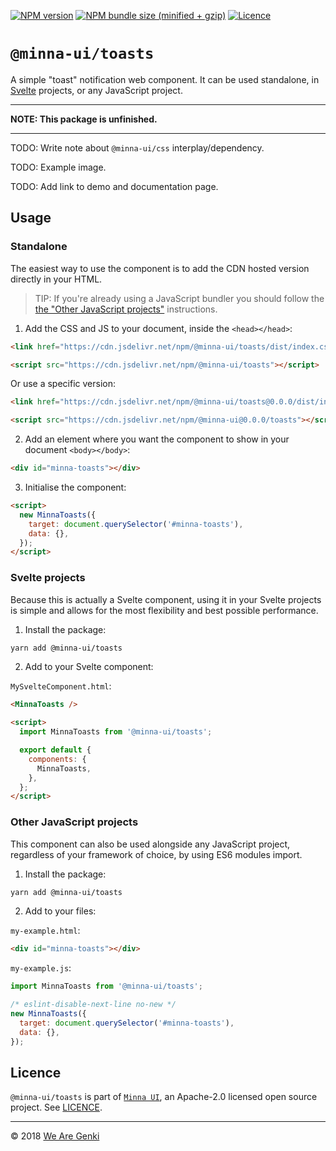 <!-- markdownlint-disable first-line-h1 ol-prefix -->

[![NPM version](https://img.shields.io/npm/v/@minna-ui/toasts.svg)](https://www.npmjs.com/package/@minna-ui/toasts)
[![NPM bundle size (minified + gzip)](https://img.shields.io/bundlephobia/minzip/@minna-ui/toasts.svg)](https://bundlephobia.com/result?p=@minna-ui/toasts)
[![Licence](https://img.shields.io/npm/l/@minna-ui/toasts.svg)](https://github.com/WeAreGenki/minna-ui/blob/master/LICENCE)

# `@minna-ui/toasts`

A simple "toast" notification web component. It can be used standalone, in [Svelte](https://svelte.technology/guide) projects, or any JavaScript project.

---

**NOTE: This package is unfinished.**

---

TODO: Write note about `@minna-ui/css` interplay/dependency.

TODO: Example image.

TODO: Add link to demo and documentation page.

## Usage

### Standalone

The easiest way to use the component is to add the CDN hosted version directly in your HTML.

> TIP: If you're already using a JavaScript bundler you should follow the [the "Other JavaScript projects"](#other-javascript-projects) instructions.

1. Add the CSS and JS to your document, inside the `<head></head>`:

<!-- prettier-ignore -->
```html
<link href="https://cdn.jsdelivr.net/npm/@minna-ui/toasts/dist/index.css" rel="stylesheet"/>

<script src="https://cdn.jsdelivr.net/npm/@minna-ui/toasts"></script>
```

Or use a specific version:

<!-- prettier-ignore -->
```html
<link href="https://cdn.jsdelivr.net/npm/@minna-ui/toasts@0.0.0/dist/index.css" rel="stylesheet"/>

<script src="https://cdn.jsdelivr.net/npm/@minna-ui@0.0.0/toasts"></script>
```

2. Add an element where you want the component to show in your document `<body></body>`:

```html
<div id="minna-toasts"></div>
```

3. Initialise the component:

```html
<script>
  new MinnaToasts({
    target: document.querySelector('#minna-toasts'),
    data: {},
  });
</script>
```

### Svelte projects

Because this is actually a Svelte component, using it in your Svelte projects is simple and allows for the most flexibility and best possible performance.

1. Install the package:

```sh
yarn add @minna-ui/toasts
```

2. Add to your Svelte component:

`MySvelteComponent.html`:

```html
<MinnaToasts />

<script>
  import MinnaToasts from '@minna-ui/toasts';

  export default {
    components: {
      MinnaToasts,
    },
  };
</script>
```

### Other JavaScript projects

This component can also be used alongside any JavaScript project, regardless of your framework of choice, by using ES6 modules import.

1. Install the package:

```sh
yarn add @minna-ui/toasts
```

2. Add to your files:

`my-example.html`:

```html
<div id="minna-toasts"></div>
```

`my-example.js`:

```js
import MinnaToasts from '@minna-ui/toasts';

/* eslint-disable-next-line no-new */
new MinnaToasts({
  target: document.querySelector('#minna-toasts'),
  data: {},
});
```

## Licence

`@minna-ui/toasts` is part of [`Minna UI`](https://github.com/WeAreGenki/minna-ui), an Apache-2.0 licensed open source project. See [LICENCE](https://github.com/WeAreGenki/minna-ui/blob/master/LICENCE).

---

© 2018 [We Are Genki](https://wearegenki.com)
